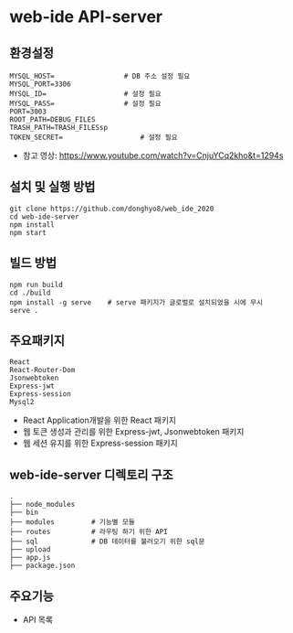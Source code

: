 # web-ide API-server

## 환경설정

    MYSQL_HOST=					# DB 주소 설정 필요
	MYSQL_PORT=3306
	MYSQL_ID=					# 설정 필요
	MYSQL_PASS=					# 설정 필요
	PORT=3003
	ROOT_PATH=DEBUG_FILES
	TRASH_PATH=TRASH_FILESsp
	TOKEN_SECRET=					# 설정 필요
 
 - 참고 영상: https://www.youtube.com/watch?v=CnjuYCq2kho&t=1294s

## 설치 및 실행 방법
 
    git clone https://github.com/donghyo8/web_ide_2020
    cd web-ide-server
    npm install
	npm start
  
  
## 빌드 방법

    npm run build
    cd ./build
    npm install -g serve 	# serve 패키지가 글로벌로 설치되었을 시에 무시
    serve .


## 주요패키지

    React
    React-Router-Dom
    Jsonwebtoken
    Express-jwt
	Express-session
	Mysql2

 - React Application개발을 위한 React 패키지
 - 웹 토큰 생성과 관리를 위한 Express-jwt, Jsonwebtoken 패키지
 - 웹 세션 유지를 위한 Express-session 패키지


## web-ide-server 디렉토리 구조
    .
    ├── node_modules
    ├── bin
    ├── modules			# 기능별 모듈
    ├── routes			# 라우팅 하기 위한 API
    ├── sql				# DB 데이터를 불러오기 위한 sql문
    ├── upload
    ├── app.js
    ├── package.json

## 주요기능

 - API 목록

